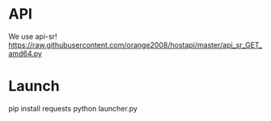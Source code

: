 # API
We use api-sr!
https://raw.githubusercontent.com/orange2008/hostapi/master/api_sr_GET_amd64.py
# Launch
pip install requests
python launcher.py
